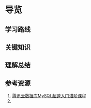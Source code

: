 # 导览

## 学习路线

## 关键知识

## 理解总结

## 参考资源

1. [腾讯云数据库MySQL超速入门进阶课程](https://www.bilibili.com/video/av52278330)
2. 
